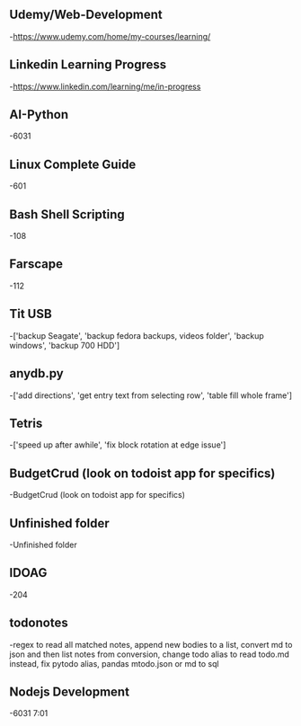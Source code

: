 ## Udemy/Web-Development
 -https://www.udemy.com/home/my-courses/learning/

## Linkedin Learning Progress
 -https://www.linkedin.com/learning/me/in-progress

## AI-Python
 -6031

## Linux Complete Guide
 -601

## Bash Shell Scripting
 -108

## Farscape
 -112

## Tit USB
 -['backup Seagate', 'backup fedora backups, videos folder', 'backup windows', 'backup 700 HDD']

## anydb.py
 -['add directions', 'get entry text from selecting row', 'table fill whole frame']

## Tetris
 -['speed up after awhile', 'fix block rotation at edge issue']

## BudgetCrud (look on todoist app for specifics)
 -BudgetCrud (look on todoist app for specifics)

## Unfinished folder
 -Unfinished folder

## IDOAG
 -204

## todonotes
 -regex to read all matched notes, append new bodies to a list, convert md to json and then list notes from conversion, change todo alias to read todo.md instead, fix pytodo alias, pandas mtodo.json or md to sql

## Nodejs Development
 -6031 7:01

